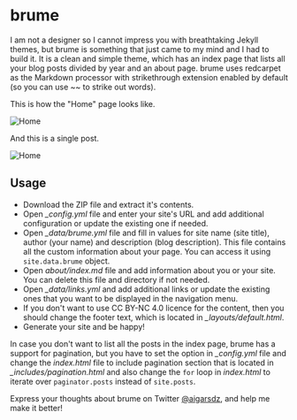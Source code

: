 # brume

I am not a designer so I cannot impress you with breathtaking Jekyll themes, but brume is something that just came to my mind and I had to build it. It is a clean and simple theme, which has an index page that lists all your blog posts divided by year and an about page. brume uses redcarpet as the Markdown processor with strikethrough extension enabled by default (so you can use ~~ to strike out words).

This is how the "Home" page looks like.

![Home](https://dl.dropboxusercontent.com/u/9924988/Screen%20Shot%202014-02-08%20at%2016.34.04.png)

And this is a single post.

![Home](https://dl.dropboxusercontent.com/u/9924988/Screenshot%202014-02-08%2016.36.06.png)

## Usage

- Download the ZIP file and extract it's contents.
- Open *_config.yml* file and enter your site's URL and add additional configuration or update the existing one if needed.
- Open *_data/brume.yml* file and fill in values for site name (site title), author (your name) and description (blog description). This file contains all the custom information about your page. You can access it using `site.data.brume` object.
- Open *about/index.md* file and add information about you or your site. You can delete this file and directory if not needed.
- Open *_data/links.yml* and add additional links or update the existing ones that you want to be displayed in the navigation menu.
- If you don't want to use CC BY-NC 4.0 licence for the content, then you should change the footer text, which is located in *_layouts/default.html*.
- Generate your site and be happy!

In case you don't want to list all the posts in the index page, brume has a support for pagination, but you have to set the option in *_config.yml* file and change the *index.html* file to include pagination section that is located in *_includes/pagination.html* and also change the `for` loop in *index.html* to iterate over `paginator.posts` instead of `site.posts`.

Express your thoughts about brume on Twitter [@aigarsdz](http://twitter.com/aigarsdz), and help me make it better!
